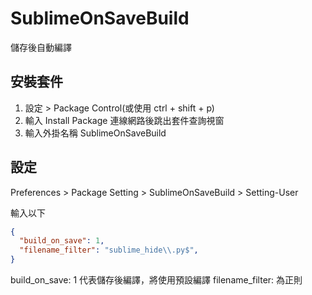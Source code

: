 # SublimeOnSaveBuild
儲存後自動編譯


## 安裝套件
1. 設定 > Package Control(或使用 ctrl + shift + p)
2. 輸入 Install Package 連線網路後跳出套件查詢視窗
3. 輸入外掛名稱 SublimeOnSaveBuild

## 設定
Preferences > Package Setting > SublimeOnSaveBuild > Setting-User

輸入以下
```json
{
  "build_on_save": 1,
  "filename_filter": "sublime_hide\\.py$",
}
```

build_on_save: 1 代表儲存後編譯，將使用預設編譯
filename_filter: 為正則